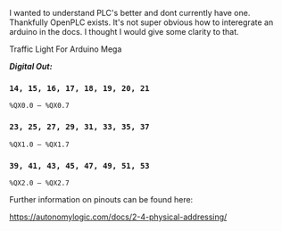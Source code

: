 I wanted to understand PLC's better and dont currently have one.  Thankfully OpenPLC exists.  It's not super obvious how to interegrate an arduino in the docs.  I thought I would give some clarity to that.   


Traffic Light For Arduino Mega


**_Digital Out:_** 

### `14, 15, 16, 17, 18, 19, 20, 21`

`%QX0.0 – %QX0.7`

### `23, 25, 27, 29, 31, 33, 35, 37`

`%QX1.0 – %QX1.7`

### `39, 41, 43, 45, 47, 49, 51, 53`

`%QX2.0 – %QX2.7`



Further information on pinouts can be found here:

https://autonomylogic.com/docs/2-4-physical-addressing/
